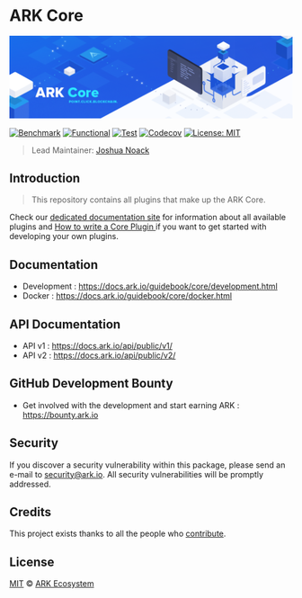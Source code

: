 # ARK Core

<p align="center">
    <img src="https://raw.githubusercontent.com/ARKEcosystem/core/master/banner.png" />
</p>

[![Benchmark](https://github.com/sleepdefic1t/core/workflows/Benchmark/badge.svg)](https://github.com/ArkEcosystem/core/workflows/Benchmark/badge.svg)
[![Functional](https://github.com/sleepdefic1t/core/workflows/Functional/badge.svg)](https://github.com/ArkEcosystem/core/workflows/Functional/badge.svg)
[![Test](https://github.com/sleepdefic1t/core/workflows/Test/badge.svg)](https://github.com/ArkEcosystem/core/workflows/Test/badge.svg)
[![Codecov](https://badgen.now.sh/codecov/c/github/arkecosystem/core)](https://codecov.io/gh/arkecosystem/core)
[![License: MIT](https://badgen.now.sh/badge/license/MIT/green)](https://opensource.org/licenses/MIT)

> Lead Maintainer: [Joshua Noack](https://github.com/supaiku0)

## Introduction

> This repository contains all plugins that make up the ARK Core.

Check our [dedicated documentation site](https://docs.ark.io/guidebook/core/plugins/) for information about all available plugins and [How to write a Core Plugin
](https://docs.ark.io/tutorials/core/plugins/how-to-write-a-core-plugin.html) if you want to get started with developing your own plugins.

## Documentation

-   Development : https://docs.ark.io/guidebook/core/development.html
-   Docker : https://docs.ark.io/guidebook/core/docker.html

## API Documentation

-   API v1 : https://docs.ark.io/api/public/v1/
-   API v2 : https://docs.ark.io/api/public/v2/

## GitHub Development Bounty

-   Get involved with the development and start earning ARK : https://bounty.ark.io

## Security

If you discover a security vulnerability within this package, please send an e-mail to security@ark.io. All security vulnerabilities will be promptly addressed.

## Credits

This project exists thanks to all the people who [contribute](../../contributors).

## License

[MIT](LICENSE) © [ARK Ecosystem](https://ark.io)
